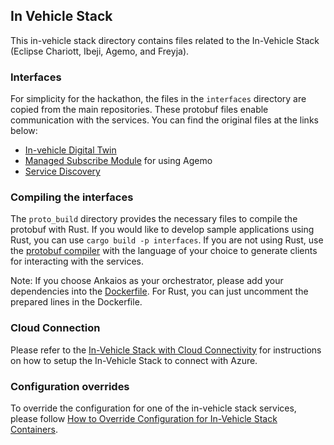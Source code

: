 ## In Vehicle Stack

This in-vehicle stack directory contains files related to the In-Vehicle Stack (Eclipse Chariott, Ibeji, Agemo,
and Freyja).

### Interfaces

For simplicity for the hackathon, the files in the `interfaces` directory are copied from the main
repositories. These protobuf files enable communication with the services. You can find the
original files at the links below:
- [In-vehicle Digital Twin](https://github.com/eclipse-ibeji/ibeji/tree/main/interfaces/invehicle_digital_twin/v1)
- [Managed Subscribe Module](https://github.com/eclipse-ibeji/ibeji/tree/main/interfaces/module/managed_subscribe/v1)
for using Agemo
- [Service Discovery](https://github.com/eclipse-chariott/chariott/tree/main/service_discovery/proto/core/v1)

### Compiling the interfaces

The `proto_build` directory provides the necessary files to compile the protobuf with Rust. If you
would like to develop sample applications using Rust, you can use `cargo build -p interfaces`. If
you are not using Rust, use the [protobuf compiler](https://grpc.io/docs/protoc-installation/) with
the language of your choice to generate clients for interacting with the services.

Note: If you choose Ankaios as your orchestrator, please add your dependencies into the [Dockerfile](../.devcontainer/Dockerfile). For Rust,
you can just uncomment the prepared lines in the Dockerfile.

### Cloud Connection

Please refer to the
[In-Vehicle Stack with Cloud Connectivity](../docs/in-vehicle-stack/azure-cloud-connection.md) for
instructions on how to setup the In-Vehicle Stack to connect with Azure.

### Configuration overrides

To override the configuration for one of the in-vehicle stack services, please follow
[How to Override Configuration for In-Vehicle Stack Containers](../docs/in-vehicle-stack/config_overrides.md/#how-to-override-configuration-for-in-vehicle-stack-containers).
